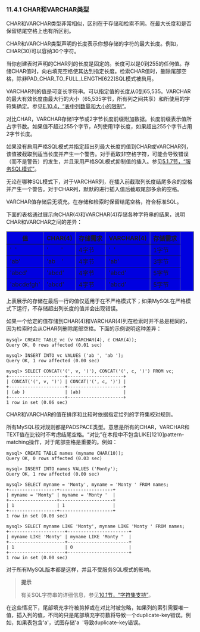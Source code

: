 ### 11.4.1 CHAR和VARCHAR类型

CHAR和VARCHAR类型非常相似，区别在于存储和检索不同。在最大长度和是否保留结尾空格上也有所区别。

CHAR和VARCHAR类型声明的长度表示你想存储的字符的最大长度。例如，CHAR(30)可以容纳30个字符。

当你创建表时声明的CHAR列的长度是固定的。长度可以是0到255的任何值。存储CHAR值时，向右填充空格使其达到指定长度。检索CHAR值时，删除尾部空格，除非PAD_CHAR\_TO\_FULL\_LENGTH[622]SQL模式被启用。

VARCHAR列的值是可变长字符串。可以指定值的长度从0到65,535。VARCHAR的最大有效长度由最大行的大小（65,535字节，所有列之间共享）和所使用的字符集确定。参见[E.10.4，“表中列数量和大小的限制”][E.10.04]。

对比CHAR，VARCHAR存储1字节或2字节长度前缀附加数据。长度前缀表示值所占字节数。如果值不超过255个字节，A列使用1字长度，如果超出255个字节占用2字节长度。

如果没有启用严格SQL模式并指定超出列最大长度的值到CHAR或VARCHAR列，该值被截取到适当长度并产生一个警告。对于截取非空格字符，可能会导致错误（而不是警告）的发生，并且采用严格SQL模式抑制值的插入。参见[5.1.7节，“服务SQL模式”][05.01.07]。

无论在哪种SQL模式下，对于VARCHAR列，在插入前截取列长度结尾多余的空格并产生一个警告。对于CHAR列，默默的进行插入值后截取尾部多余的空格。

VARCHAR值存储后无填充。在存储和检索时保留结尾空格，符合标准SQL。

下面的表格通过展示向CHAR(4)和VARCHAR(4)存储各种字符串的结果，说明CHAR和VARCHAR之间的差异：

<table border="1" width='100%' cellspacing="0" cellpadding="0" bgcolor="write">
<tr>
<th>值</th>
<th>CHAR(4)</th>
<th>存储需求</th>
<th>VARCHAR(4)</th>
<th>存储需求</th>
</tr>
<tr>
<td align="left">'&nbsp;&nbsp;'</td>
<td align="left">'&nbsp;&nbsp;&nbsp;&nbsp;&nbsp;&nbsp;&nbsp;&nbsp;'</td>
<td align="left">4字节</td>
<td align="left">'&nbsp;&nbsp;'</td>
<td align="left">1字节</td>
</tr>
<tr>
<td align="left">'ab'</td>
<td align="left">'ab&nbsp;&nbsp;&nbsp;&nbsp;'</td>
<td align="left">4字节</td>
<td align="left">'ab'</td>
<td align="left">3字节</td>
</tr>
<tr>
<td align="left">'abcd'</td>
<td align="left">'abcd'</td>
<td align="left">4字节</td>
<td align="left">'abcd'</td>
<td align="left">5字节</td>
</tr>
<tr>
<td align="left">'abcdefgh'</td>
<td align="left">'abcd'</td>
<td align="left">4字节</td>
<td align="left">'abcd'</td>
<td align="left">5字节</td>
</tr>
</table>

上表展示的存储在最后一行的值仅适用于在不严格模式下；如果MySQL在严格模式下运行，不存储超出列长度的值并会出现错误。

如果一个给定的值存储到CHAR(4)和VARCHAR(4)列在检索时并不总是相同的，因为检索时会从CHAR列删除尾部空格。下面的示例说明这种差异：

```
mysql> CREATE TABLE vc (v VARCHAR(4), c CHAR(4));
Query OK, 0 rows affected (0.01 sec)

mysql> INSERT INTO vc VALUES ('ab ', 'ab ');
Query OK, 1 row affected (0.00 sec)

mysql> SELECT CONCAT('(', v, ')'), CONCAT('(', c, ')') FROM vc;
+---------------------+---------------------+
| CONCAT('(', v, ')') | CONCAT('(', c, ')') |
+---------------------+---------------------+
| (ab )               | (ab)                |
+---------------------+---------------------+
1 row in set (0.06 sec)
```

CHAR和VARCHAR的值在排序和比较时依据指定给列的字符集校对规则。

所有MySQL校对规则都是PADSPACE类型。意思是所有的CHAR，VARCHAR和TEXT值在比较时不考虑结尾空格。“对比”在本段中不包含LIKE[1210]pattern-matching操作，对于尾部空格是重要的。例如：

```
mysql> CREATE TABLE names (myname CHAR(10));
Query OK, 0 rows affected (0.03 sec)

mysql> INSERT INTO names VALUES ('Monty');
Query OK, 1 row affected (0.00 sec)

mysql> SELECT myname = 'Monty', myname = 'Monty ' FROM names;
+------------------+--------------------+
| myname = 'Monty' | myname = 'Monty '  |
+------------------+--------------------+
| 1                | 1                  |
+------------------+--------------------+
1 row in set (0.00 sec)

mysql> SELECT myname LIKE 'Monty', myname LIKE 'Monty ' FROM names;
+---------------------+-----------------------+
| myname LIKE 'Monty' | myname LIKE 'Monty '  |
+---------------------+-----------------------+
| 1                   | 0                     |
+---------------------+-----------------------+
1 row in set (0.00 sec)
```

对于所有MySQL版本都是这样，并且不受服务SQL模式的影响。

> **提示**
> 
> 有关SQL字符串的详细信息，参见[10.1节，“字符集支持”][10.01.00]。

在这些情况下，尾部填充字符被剪掉或在对比时被忽略，如果列的索引需要唯一值，插入列的值，不同的只是尾部填充字符数将导致一个duplicate-key错误。例如，如果表包含'a'，试图存储'a&nbsp;&nbsp;'导致duplicate-key错误。


[05.01.07]: ../Chapter_05/05.01.07_Server_SQL_Modes.md
[10.01.00]: ../Chapter_10/10.01.00_Character_Set_Support.md
[E.10.04]: ../Appendix_E/E.10.04_Limits_on_Table_Column_Count_and_Row_Size.md